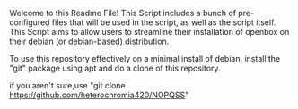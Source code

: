 Welcome to this Readme File! 
This Script includes a bunch of pre-configured files that will be used in the script, as well as the script itself.
This Script aims to allow users to streamline their installation of openbox on their debian (or debian-based) distribution.

To use this repository effectively on a minimal install of debian, install the "git" package using apt and do a clone of this repository.

if you aren't sure,use "git clone https://github.com/heterochromia420/NOPQSS"
